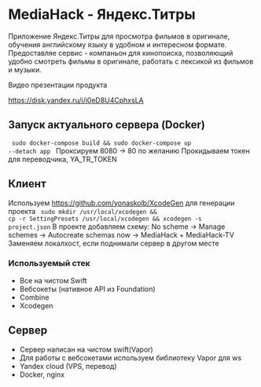# MediaHack - Яндекс.Титры
 Приложение Яндекс.Титры для просмотра фильмов в оригинале, обучения английскому языку в удобном и интересном формате.
 Предоставляе сервис - компаньон для кинопоиска, позволяющий удобно смотреть фильмы в оригинале, работать с лексикой из фильмов и музыки.
 
 Видео презентации продукта
 
 https://disk.yandex.ru/i/i0eD8U4CphxsLA
## Запуск актуального сервера (Docker)
<code> sudo docker-compose build && sudo docker-compose up --detach app </code>
Проксируем 8080 -> 80 по желанию
Прокидываем токен для переводчика, YA_TR_TOKEN

## Клиент
  Используем https://github.com/yonaskolb/XcodeGen для генерации проекта
  <code> sudo mkdir /usr/local/xcodegen && cp -r SettingPresets /usr/local/xcodegen && xcodegen -s project.json</code>
  В проекте добавляем схему:
  No scheme -> Manage schemes -> Autocreate schemas now -> MediaHack + MediaHack-TV
  Заменяем локалхост, если поднимали сервер в другом месте

### Используемый стек
  - Все на чистом Swift
  - Вебсокеты (нативное API из Foundation)
  - Combine
  - Xcodegen
  
## Сервер
  - Сервер написан на чистом swift(Vapor)
  - Для работы с вебсокетами используем библиотеку Vapor для ws
  - Yandex cloud (VPS, перевод)
  - Docker, nginx
